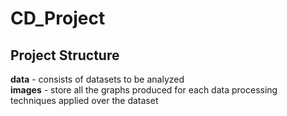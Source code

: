 # CD_Project
## Project Structure  
**data** - consists of datasets to be analyzed  
**images** - store all the graphs produced for each data processing techniques applied over the dataset
